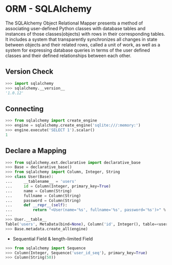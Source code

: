 # ORM - SQLAlchemy
The SQLAlchemy Object Relational Mapper presents a method of associating user-defined Python classes with database tables and instances of those classes(objects) with rows in their corresponding tables. It includes a system that transparently synchronizes all changes in state between objects and their related rows, called a unit of work, as well as a system for expressing database queries in terms of the user defined classes and their defined relationships between each other. 
## Version Check
```Python
>>> import sqlalchemy
>>> sqlalchemy.__version__
'1.0.12'
```
## Connecting
```Python
>>> from sqlalchemy import create_engine
>>> engine = sqlalchemy.create_engine('sqlite:///:memory:')
>>> engine.execute('SELECT 1').scalar()
1
```
## Declare a Mapping
```Python
>>> from sqlalchemy.ext.declarative import declarative_base
>>> Base = declarative_base()
>>> from sqlalchemy import Column, Integer, String
>>> class User(Base):
...     __tablename__ = 'users'
...     id = Column(Integer, primary_key=True)
...     name = Column(String)
...     fullname = Column(String)
...     password = Column(String)
...     def __repr__(self):
...         return "<User(name='%s', fullname='%s', password='%s')>" % (self.name, self.fullname, self.password)
... 
>>> User.__table__
Table('users', MetaData(bind=None), Column('id', Integer(), table=<users>, primary_key=True, nullable=False), ...)
>>> Base.metadata.create_all(engine)
```
+ Sequential Field & length-limited Field
```Python
>>> from sqlalchemy import Sequence
>>> Column(Integer, Sequence('user_id_seq'), primary_key=True)
>>> Column(String(50))
```
